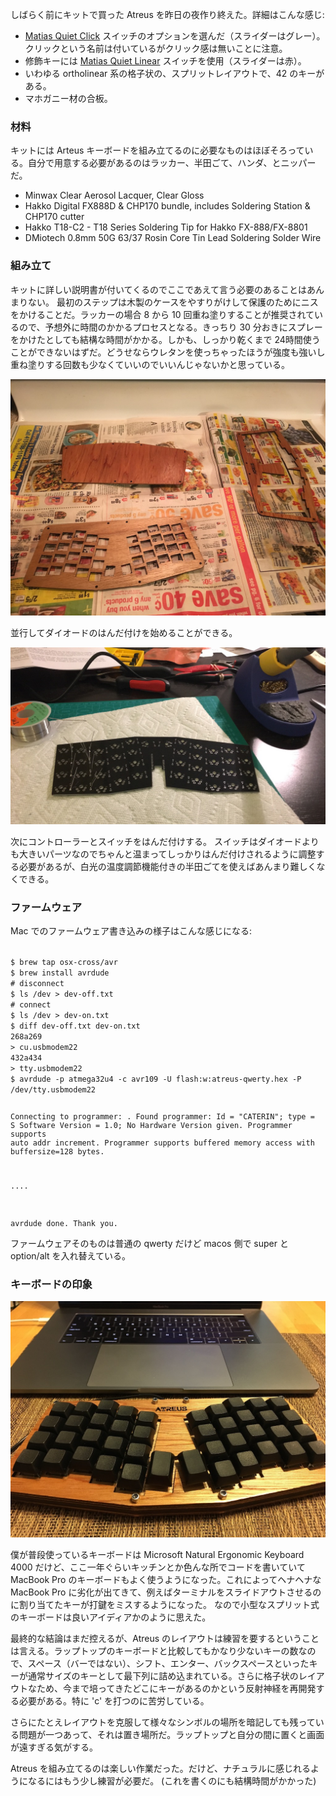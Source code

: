   [quiet]: http://matias.ca/switches/quiet/
  [linear]: http://matias.ca/switches/linear/

しばらく前にキットで買った Atreus を昨日の夜作り終えた。詳細はこんな感じ:

- [Matias Quiet Click][quiet] スイッチのオプションを選んだ（スライダーはグレー）。クリックという名前は付いているがクリック感は無いことに注意。
- 修飾キーには [Matias Quiet Linear][linear] スイッチを使用（スライダーは赤）。 
- いわゆる ortholinear 系の格子状の、スプリットレイアウトで、42 のキーがある。
- マホガニー材の合板。		

### 材料

キットには Arteus キーボードを組み立てるのに必要なものはほぼそろっている。自分で用意する必要があるのはラッカー、半田ごて、ハンダ、とニッパーだ。

- Minwax Clear Aerosol Lacquer, Clear Gloss
- Hakko Digital FX888D & CHP170 bundle, includes Soldering Station & CHP170 cutter
- Hakko T18-C2 - T18 Series Soldering Tip for Hakko FX-888/FX-8801
- DMiotech 0.8mm 50G 63/37 Rosin Core Tin Lead Soldering Solder Wire

### 組み立て

キットに詳しい説明書が付いてくるのでここであえて言う必要のあることはあんまりない。
最初のステップは木製のケースをやすりがけして保護のためにニスをかけることだ。ラッカーの場合 8 から 10 回重ね塗りすることが推奨されているので、予想外に時間のかかるプロセスとなる。きっちり 30 分おきにスプレーをかけたとしても結構な時間がかかる。しかも、しっかり乾くまで 24時間使うことができないはずだ。どうせならウレタンを使っちゃったほうが強度も強いし重ね塗りする回数も少なくていいのでいいんじゃないかと思っている。

![image1](/images/atreus_1_1024.jpeg)

並行してダイオードのはんだ付けを始めることができる。

![image2](/images/atreus_2_1024.jpeg)

次にコントローラーとスイッチをはんだ付けする。
スイッチはダイオードよりも大きいパーツなのでちゃんと温まってしっかりはんだ付けされるように調整する必要があるが、白光の温度調節機能付きの半田ごてを使えばあんまり難しくなくできる。

### ファームウェア

Mac でのファームウェア書き込みの様子はこんな感じになる:

<code>
$ brew tap osx-cross/avr
$ brew install avrdude
# disconnect
$ ls /dev > dev-off.txt
# connect
$ ls /dev > dev-on.txt
$ diff dev-off.txt dev-on.txt
268a269
> cu.usbmodem22
432a434
> tty.usbmodem22
$ avrdude -p atmega32u4 -c avr109 -U flash:w:atreus-qwerty.hex -P /dev/tty.usbmodem22

Connecting to programmer: .
Found programmer: Id = "CATERIN"; type = S
    Software Version = 1.0; No Hardware Version given.
Programmer supports auto addr increment.
Programmer supports buffered memory access with buffersize=128 bytes.

....

avrdude done.  Thank you.
</code>

ファームウェアそのものは普通の qwerty だけど macos 側で super と option/alt を入れ替えている。

### キーボードの印象

![image3](/images/atreus_3_1024.jpeg)

僕が普段使っているキーボードは Microsoft Natural Ergonomic Keyboard 4000 だけど、ここ一年ぐらいキッチンとか色んな所でコードを書いていて MacBook Pro のキーボードもよく使うようになった。これによってヘナヘナな MacBook Pro に劣化が出てきて、例えばターミナルをスライドアウトさせるのに割り当てたキーが打鍵をミスするようになった。
なので小型なスプリット式のキーボードは良いアイディアかのように思えた。

最終的な結論はまだ控えるが、Atreus のレイアウトは練習を要するということは言える。ラップトップのキーボードと比較してもかなり少ないキーの数なので、スペース（バーではない）、シフト、エンター、バックスペースといったキーが通常サイズのキーとして最下列に詰め込まれている。さらに格子状のレイアウトなため、今まで培ってきたどこにキーがあるのかという反射神経を再開発する必要がある。特に 'c' を打つのに苦労している。

さらにたとえレイアウトを克服して様々なシンボルの場所を暗記しても残っている問題が一つあって、それは置き場所だ。ラップトップと自分の間に置くと画面が遠すぎる気がする。

Atreus を組み立てるのは楽しい作業だった。だけど、ナチュラルに感じれるようになるにはもう少し練習が必要だ。
(これを書くのにも結構時間がかかった)
